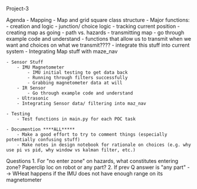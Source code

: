 Project-3

Agenda
    - Mapping
        - Map and grid square class structure
        - Major functions:
            - creation and logic
                - junction/ choice logic
                - tracking current position
                - creating map as going
                    - path vs. hazards
            - transmitting map
                - go through example code and understand
                - functions that allow us to transmit when we want and choices on what we transmit????
                - integrate this stuff into current system
        - Integrating Map stuff with maze_nav

    - Sensor Stuff
        - IMU Magnetometer
            - IMU initial testing to get data back
            - Running through filters successfully
            - Grabbing magnetometer data at will
        - IR Sensor
            - Go through example code and understand
        - Ultrasonic
        - Integrating Sensor data/ filtering into maz_nav

    - Testing
        - Test functions in main.py for each POC task

    - Documention ****ALL*****
        - Make a good effort to try to comment things (especially potentially confusing stuff)
        - Make notes in design notebook for rationale on choices (e.g. why use pi vs pid, why window vs kalman filter, etc.)

    

Questions
    1. For "no enter zone" on hazards, what constitutes entering zone? Paperclip loc on robot or any part?
    2. If prev Q answer is "any part" --> WHeat happens if the IMU does not have enough range on its magnetometer
